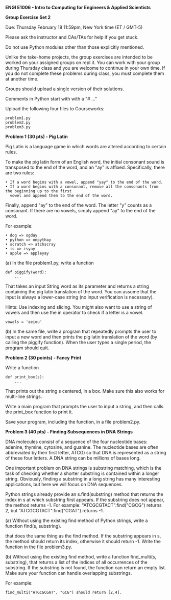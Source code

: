 **ENGI E1006 - Intro to Computing for Engineers & Applied Scientists**

**Group Exercise Set 2**

Due: Thursday February 18 11:59pm, New York time (ET / GMT-5)

Please ask the instructor and CAs/TAs for help if you get stuck.

Do not use Python modules other than those explicitly mentioned.

Unlike the take-home projects, the group exercises are intended to be worked on your assigned groups 
on repl.it. You can work with your group during Thursday class and you are welcome to continue in your
own time. If you do not complete these problems during class, you must complete them at another time.

Groups should upload a single version of their solutions.

Comments in Python start with with a "# ..." 

Upload the following four files to Courseworks:

	problem1.py
	problem2.py
	problem3.py

**Problem 1 (30 pts) - Pig Latin**

Pig Latin is a language game in which words are altered according to certain rules. 

To make the pig latin form of an English word, the initial consonant sound is transposed to the end of the
word, and an "ay" is affixed. Specifically, there are two rules: 

	• If a word begins with a vowel, append "yay" to the end of the word. 
	• If a word begins with a consonant, remove all the consonants from the beginning up to the first
	  vowel and append them to the end of the word. 

Finally, append "ay" to the end of the word. The letter "y" counts as a consonant. If there are no vowels, simply append "ay" to the end of the word. 

For example:

	• dog => ogday
	• python => onpythay
	• scratch => atchscray
	• is => isyay
	• apple => appleyay
	
(a) In the file problem1.py, write a function

	def piggify(word):
    	...

That takes an input String word as its parameter and returns a string containing the pig latin translation of
the word. You can assume that the input is always a lower-case string (no input verification is necessary). 

Hints: Use indexing and slicing. You might also want to use a string of vowels and then use the in operator to
check if a letter is a vowel.

	vowels = 'aeiou'

(b) In the same file, write a program that repeatedly prompts the user to input a new word and then prints the
pig latin translation of the word (by calling the piggify function). When the user types a single period, the
program should quit. 

**Problem 2 (30 points) - Fancy Print**

Write a function

	def print_box(s):
   		...

That prints out the string s centered, in a box. Make sure this also works for multi-line strings.

Write a main program that prompts the user to input a string, and then calls the print_box function to print it.

Save your program, including the function, in a file problem2.py.

**Problem 3 (40 pts) - Finding Subsequences in DNA Strings**

DNA molecules consist of a sequence of the four nucleotide bases: adenine, thymine, cytosine, and guanine. The
nucleotide bases are often abbreviated by their first letter, ATCG) so that DNA is represented as a string of
these four letters. A DNA string can be millions of bases long.

One important problem on DNA strings is substring matching, which is the task of checking whether a shorter
substring is contained within a longer string. Obviously, finding a substring in a long string has many
interesting applications, but here we will focus on DNA sequences.

Python strings already provide an s.find(substring) method that returns the index in s at which substring
first appears. If the substring does not appear, the method returns -1. For example: "ATCGCGTACT".find("CGCG")
returns 2, but "ATCGCGTACT".find("CGAT") returns -1. 

(a) Without using the existing find method of Python strings, write a function find(s, substring).

that does the same thing as the find method. If the substring appears in s, the method should return its index,
otherwise it should return -1. Write the function in the file problem3.py. 

(b) Without using the existing find method, write a function find_multi(s, substring), that returns a list of the
indices of all occurrences of the substring. If the substring is not found, the function can return an empty list.
Make sure your function can handle overlapping substrings. 

For example: 

	find_multi("ATGCGCGAT", "GCG") should return [2,4].
